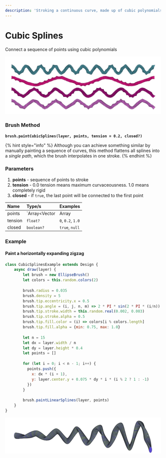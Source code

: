 ```yaml
---
description: 'Stroking a continuous curve, made up of cubic polynomials'
---
```


# Cubic Splines

Connect a sequence of points using cubic polynomials

![](../../.gitbook/assets/2dedab.png)

### Brush Method <a id="overview"></a>

**`brush.paintCubicSplines(layer, points, tension = 0.2, closed?)`**‌

{% hint style="info" %}
Although you can achieve something similar by manually painting a sequence of curves, this method flattens all splines into a _single path_, which the brush interpolates in one stroke.
{% endhint %}

### ‌Parameters‌‌ <a id="parameters"></a>

1. **points** - sequence of points to stroke
2. **tension** - 0.0 tension means maximum curvaceousness. 1.0 means completely rigid
3. **closed** - if `true`, the last point will be connected to the first point

| Name | Type/s | Examples |
| :--- | :--- | :--- |
| points | `Array<Vector|Array|Object>` | `[new Vector(x, y)]`, `[[x, y]]`, `[{x, y}]` |
| tension | `float?` | `0`, `0.2`, `1.0` |
| closed | `boolean?` | `true`, `null` |

### Example

#### Paint a horizontally expanding zigzag

```javascript
class CubicSplinesExample extends Design {
    async draw(layer) {
        let brush = new EllipseBrush()
        let colors = this.random.colors(2)
        
        brush.radius = 0.035
        brush.density = 5
        brush.tip.eccentricity.x = 0.5        
        brush.tip.angle = (i, j, n, m) => 2 * PI * sin(2 * PI * (i/n))
        brush.tip.stroke.width = this.random.real(0.002, 0.003)
        brush.tip.stroke.alpha = 0.5
        brush.tip.fill.color = (i) => colors[i % colors.length]
        brush.tip.fill.alpha = {min: 0.75, max: 1.0}
        
        let n = 15
        let dx = layer.width / n
        let dy = layer.height * 0.4
        let points = []
        
        for (let i = 0; i < n - 1; i++) {
          points.push({
            x: dx * (i + 1),
            y: layer.center.y + 0.075 * dy * i * (i % 2 ? 1 : -1)
          })
        }
        
        brush.paintLinearSplines(layer, points)
    }
}
```

![Example Output](../../.gitbook/assets/d9d19c.png)


